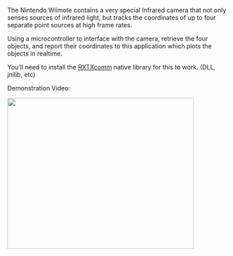 The Nintendo Wiimote contains a very special Infrared camera that not only senses sources of infrared light, but tracks the coordinates of up to four separate point sources at high frame rates.

Using a microcontroller to interface with the camera, retrieve the four objects, and report their coordinates to this application which plots the objects in realtime.

You'll need to install the [RXTXcomm](http://users.frii.com/jarvi/rxtx/) native library for this to work. (DLL, jnilib, etc)

Demonstration Video:

<a href='http://www.youtube.com/watch?feature=player_embedded&v=ymi5W1wVJ6U' target='_blank'><img src='http://img.youtube.com/vi/ymi5W1wVJ6U/0.jpg' width='425' height=344 /></a>